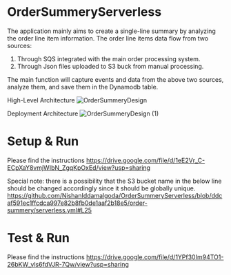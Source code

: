 # OrderSummeryServerless

The application mainly aims to create a single-line summary by analyzing the order line item information. 
The order line items data flow from two sources:
  1. Through SQS integrated with the main order processing system.
  2. Through Json files uploaded to S3 buck from manual processing.

The main function will capture events and data from the above two sources, analyze them, and save them in the Dynamodb table.

High-Level Architecture
![OrderSummeryDesign](https://github.com/NishanIddamalgoda/OrderSummeryServerless/assets/33596793/9edb04f9-5421-4490-82b1-42773311b745)

Deployment Architecture
![OrderSummeryDesign (1)](https://github.com/NishanIddamalgoda/OrderSummeryServerless/assets/33596793/29004e1b-f776-44c6-8d55-576090e87d43)

# Setup & Run
Please find the instructions
https://drive.google.com/file/d/1eE2Vr_C-ECpXaY8vmjWIbN_ZgqKpOxEd/view?usp=sharing

Special note: there is a possibility that the S3 bucket name in the below line should be changed accordingly since it should be globally unique.
https://github.com/NishanIddamalgoda/OrderSummeryServerless/blob/ddcaf591ec1ffcdca997e82b8fb0de1aaf2b18e5/order-summery/serverless.yml#L25

# Test & Run
Please find the instructions
https://drive.google.com/file/d/1YPf30Im94TO1-26bKW_vls6fdVJR-7Qw/view?usp=sharing
